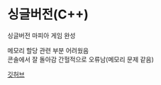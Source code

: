 # 싱글버전(C++)

싱글버전 마피아 게임 완성

메모리 할당 관련 부분 어려웠음  
콘솔에서 잘 돌아감  간헐적으로 오류남(메모리 문제 같음)  


[깃허브](https://github.com/ChoiBU/MafiaGame_single_cpp "github")
